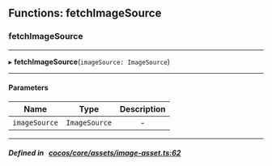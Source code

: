 ## Functions: fetchImageSource

### fetchImageSource


___
▸ **fetchImageSource**(`imageSource: ImageSource`)
___


#### Parameters

| Name | Type | Description |
| :------: | :------: | :------: |
| `imageSource` | `ImageSource` | - |


___


##### Defined in &nbsp;   [cocos/core/assets/image-asset.ts:62](https://github.com/cocos-creator/engine/blob/c7bf6b8a9/cocos/core/assets/image-asset.ts#L62)&nbsp;
